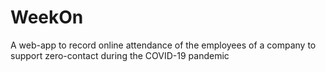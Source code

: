 # WeekOn
A web-app to record online attendance of the employees of a company to support zero-contact during the COVID-19 pandemic
